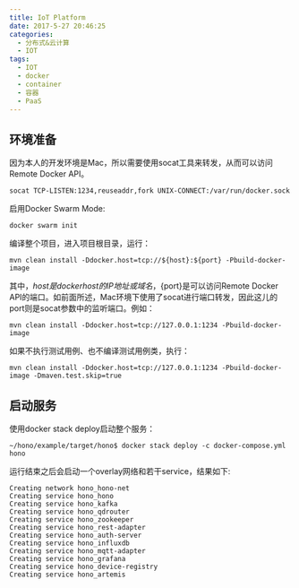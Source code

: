 ```yaml
---
title: IoT Platform
date: 2017-5-27 20:46:25
categories:
  - 分布式&云计算
  - IOT
tags:
  - IOT
  - docker
  - container
  - 容器
  - PaaS
---
```


## 环境准备
因为本人的开发环境是Mac，所以需要使用socat工具来转发，从而可以访问Remote Docker API。
```
socat TCP-LISTEN:1234,reuseaddr,fork UNIX-CONNECT:/var/run/docker.sock
```

启用Docker Swarm Mode:
```
docker swarm init
```
编译整个项目，进入项目根目录，运行：
```
mvn clean install -Ddocker.host=tcp://${host}:${port} -Pbuild-docker-image
```
其中，${host}是docker host的IP地址或域名，${port}是可以访问Remote Docker API的端口。如前面所述，Mac环境下使用了socat进行端口转发，因此这儿的port则是socat参数中的监听端口。例如：
```
mvn clean install -Ddocker.host=tcp://127.0.0.1:1234 -Pbuild-docker-image
```
如果不执行测试用例、也不编译测试用例类，执行：
```
mvn clean install -Ddocker.host=tcp://127.0.0.1:1234 -Pbuild-docker-image -Dmaven.test.skip=true
```

## 启动服务
使用docker stack deploy启动整个服务：
```
~/hono/example/target/hono$ docker stack deploy -c docker-compose.yml hono
```

运行结束之后会启动一个overlay网络和若干service，结果如下:
```
Creating network hono_hono-net
Creating service hono_hono
Creating service hono_kafka
Creating service hono_qdrouter
Creating service hono_zookeeper
Creating service hono_rest-adapter
Creating service hono_auth-server
Creating service hono_influxdb
Creating service hono_mqtt-adapter
Creating service hono_grafana
Creating service hono_device-registry
Creating service hono_artemis
```
